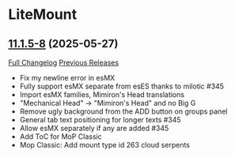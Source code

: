 # LiteMount

## [11.1.5-8](https://github.com/xod-wow/LiteMount/tree/11.1.5-8) (2025-05-27)
[Full Changelog](https://github.com/xod-wow/LiteMount/compare/11.1.5-7...11.1.5-8) [Previous Releases](https://github.com/xod-wow/LiteMount/releases)

- Fix my newline error in esMX  
- Fully support esMX separate from esES thanks to milotic #345  
- Import esMX families, Mimiron's Head translations  
- "Mechanical Head" -> "Mimiron's Head" and no Big G  
- Remove ugly background from the ADD button on groups panel  
- General tab text positioning for longer texts #345  
- Allow esMX separately if any are added #345  
- Add ToC for MoP Classic  
- Mop Classic: Add mount type id 263 cloud serpents  
